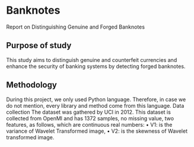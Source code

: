 # Banknotes
Report on Distinguishing Genuine and Forged Banknotes
## Purpose of study
This study aims to distinguish genuine and counterfeit currencies and enhance the security of banking systems by detecting forged banknotes. 
## Methodology
During this project, we only used Python language. Therefore, in case we do not mention, every library and method come from this language.
Data collection
The dataset was gathered by UCI in 2012. This dataset is collected from OpenMl and has 1372 samples, no missing value, two features, as follows, which are continuous real numbers:
•	V1: is the variance of Wavelet Transformed image,
•	V2: is the skewness of Wavelet transformed image.

